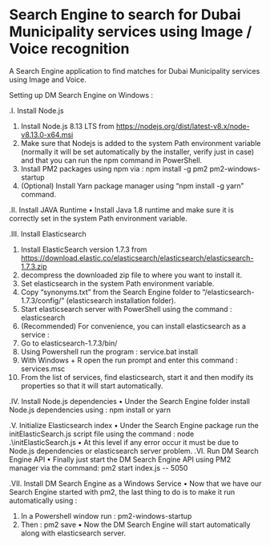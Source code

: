# Search Engine to search for Dubai Municipality services using Image / Voice recognition

A Search Engine application to find matches for  Dubai Municipality services using Image and Voice.

Setting up DM Search Engine on Windows :

.I.	Install Node.js
1.	Install Node.js 8.13 LTS from https://nodejs.org/dist/latest-v8.x/node-v8.13.0-x64.msi
2.	Make sure that Nodejs is added to the system Path environment variable (normally it will be set automatically by the installer, verify just in case) and that you can run the npm command in PowerShell.
3.	Install PM2 packages using npm via : npm install -g pm2 pm2-windows-startup
4.	(Optional) Install Yarn package manager using “npm install -g yarn” command.

.II.	Install JAVA Runtime
•	Install Java 1.8 runtime and make sure it is correctly set in the system Path environment variable.

.III.	Install Elasticsearch
1.	Install ElasticSearch version 1.7.3 from https://download.elastic.co/elasticsearch/elasticsearch/elasticsearch-1.7.3.zip
2.	decompress the downloaded zip file to where you want to install it.
3.	Set elasticsearch in the system Path environment variable.
4.	Copy “synonyms.txt” from the Search Engine folder to “/elasticsearch-1.7.3/config/” (elasticsearch installation folder).
5.	Start elasticsearch server with PowerShell using the command : elasticsearch
6.	(Recommended) For convenience, you can install elasticsearch as a service :
1.	Go to elasticsearch-1.7.3/bin/
2.	Using Powershell run the program : service.bat install
3.	With Windows + R open the run prompt and enter this command : services.msc
4.	From the list of services, find elasticsearch, start it and then modify its properties so that it will start automatically.


.IV.	Install Node.js dependencies
•	Under the Search Engine folder install Node.js dependencies using : npm install or yarn

.V.	Initialize Elasticsearch index
•	Under the Search Engine package run the initElasticSearch.js script file using the command : node .\initElasticSearch.js
•	At this level if any error occur it must be due to Node.js dependencies or elasticsearch server problem.
.VI.	Run DM Search Engine API
•	Finally just start the DM Search Engine API using PM2 manager via the command:
pm2 start index.js -- 5050

.VII.	Install DM Search Engine as a Windows Service
•	Now that we have our Search Engine started with pm2, the last thing to do is to make it run automatically using :
1.	In a Powershell window run : pm2-windows-startup
2.	Then : pm2 save
•	Now the DM Search Engine will start automatically along with elasticsearch server.
